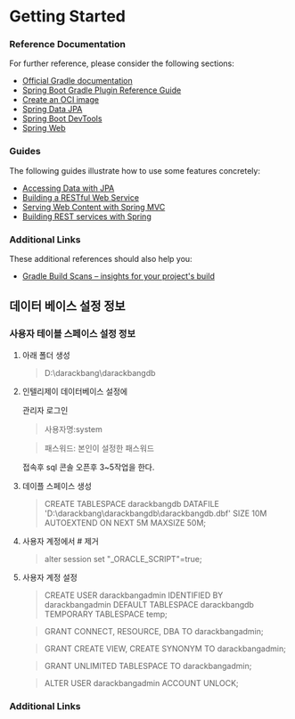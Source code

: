 # Getting Started

### Reference Documentation

For further reference, please consider the following sections:

* [Official Gradle documentation](https://docs.gradle.org)
* [Spring Boot Gradle Plugin Reference Guide](https://docs.spring.io/spring-boot/3.3.3/gradle-plugin)
* [Create an OCI image](https://docs.spring.io/spring-boot/3.3.3/gradle-plugin/packaging-oci-image.html)
* [Spring Data JPA](https://docs.spring.io/spring-boot/docs/3.3.3/reference/htmlsingle/index.html#data.sql.jpa-and-spring-data)
* [Spring Boot DevTools](https://docs.spring.io/spring-boot/docs/3.3.3/reference/htmlsingle/index.html#using.devtools)
* [Spring Web](https://docs.spring.io/spring-boot/docs/3.3.3/reference/htmlsingle/index.html#web)

### Guides

The following guides illustrate how to use some features concretely:

* [Accessing Data with JPA](https://spring.io/guides/gs/accessing-data-jpa/)
* [Building a RESTful Web Service](https://spring.io/guides/gs/rest-service/)
* [Serving Web Content with Spring MVC](https://spring.io/guides/gs/serving-web-content/)
* [Building REST services with Spring](https://spring.io/guides/tutorials/rest/)

### Additional Links

These additional references should also help you:

* [Gradle Build Scans – insights for your project's build](https://scans.gradle.com#gradle)



## 데이터 베이스 설정 정보

### 사용자 테이블 스페이스 설정 정보

1) 아래 폴더 생성

    >D:\darackbang\darackbangdb


2) 인텔리제이 데이터베이스 설정에

    관리자 로그인

    >사용자명:system

    >패스워드: 본인이 설정한 패스워드

    접속후 sql 콘솔 오픈후 3~5작업을 한다.


3) 데이플 스페이스 생성

   >CREATE TABLESPACE darackbangdb 
   DATAFILE 'D:\darackbang\darackbangdb\darackbangdb.dbf' 
   SIZE 10M AUTOEXTEND ON NEXT 5M MAXSIZE 50M;

4) 사용자 계정에서 # 제거 
    >alter session set "_ORACLE_SCRIPT"=true;

5) 사용자 계정 설정

    >CREATE USER darackbangadmin
   IDENTIFIED BY darackbangadmin
   DEFAULT TABLESPACE darackbangdb TEMPORARY TABLESPACE temp;

    > GRANT CONNECT, RESOURCE, DBA TO darackbangadmin; 

    >GRANT CREATE VIEW, CREATE SYNONYM TO darackbangadmin; 

    >GRANT UNLIMITED TABLESPACE TO darackbangadmin;

   >ALTER USER darackbangadmin ACCOUNT UNLOCK;



### Additional Links
